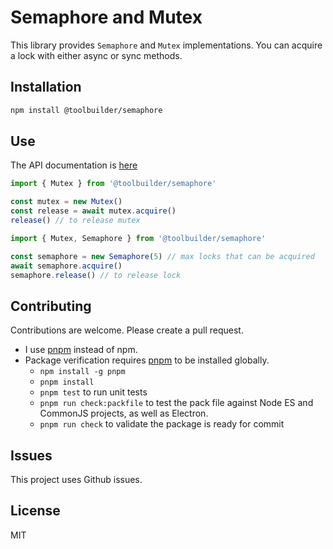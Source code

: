 # Semaphore and Mutex

This library provides `Semaphore` and `Mutex` implementations. You can acquire a lock with either async or sync methods.

## Installation

```bash
npm install @toolbuilder/semaphore
```

## Use

The API documentation is [here](docs/semaphore.md)

```javascript
import { Mutex } from '@toolbuilder/semaphore'

const mutex = new Mutex()
const release = await mutex.acquire()
release() // to release mutex
```

```javascript
import { Mutex, Semaphore } from '@toolbuilder/semaphore'

const semaphore = new Semaphore(5) // max locks that can be acquired
await semaphore.acquire()
semaphore.release() // to release lock
```

## Contributing

Contributions are welcome. Please create a pull request.

* I use [pnpm](https://pnpm.js.org/) instead of npm.
* Package verification requires [pnpm](https://pnpm.io/) to be installed globally.
  * `npm install -g pnpm`
  * `pnpm install`
  * `pnpm test` to run unit tests
  * `pnpm run check:packfile` to test the pack file against Node ES and CommonJS projects, as well as Electron.
  * `pnpm run check` to validate the package is ready for commit

## Issues

This project uses Github issues.

## License

MIT
